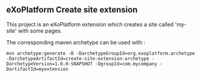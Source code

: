 ## eXoPlatform Create site extension

This project is an eXoPlatform extension which creates a site called 'my-site' with some pages.

The corresponding maven archetype can be used with :

    mvn archetype:generate -B -DarchetypeGroupId=org.exoplatform.archetype -DarchetypeArtifactId=create-site-extension-archetype -DarchetypeVersion=1.0.0-SNAPSHOT -DgroupId=com.mycompany -DartifactId=myextension
